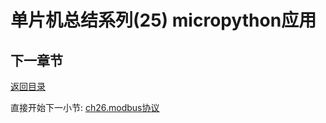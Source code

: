 # 单片机总结系列(25) micropython应用

## 下一章节

[返回目录](./../README.md)

直接开始下一小节: [ch26.modbus协议](./ch26.modbus.md)
